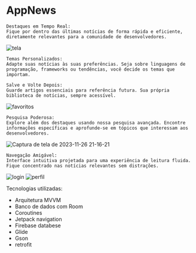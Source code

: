# AppNews

    Destaques em Tempo Real:
    Fique por dentro das últimas notícias de forma rápida e eficiente, diretamente relevantes para a comunidade de desenvolvedores.
![tela](https://github.com/vosouza/AppNews/assets/42612500/aca3076c-82f2-4652-8b2a-b409578bbdd0)

    Temas Personalizados:
    Adapte suas notícias às suas preferências. Seja sobre linguagens de programação, frameworks ou tendências, você decide os temas que importam.

    Salve e Volte Depois:
    Guarde artigos essenciais para referência futura. Sua própria biblioteca de notícias, sempre acessível.
![favoritos](https://github.com/vosouza/AppNews/assets/42612500/3b298431-b2ed-45f3-9a6a-921401e0f13b)


    Pesquisa Poderosa:
    Explore além dos destaques usando nossa pesquisa avançada. Encontre informações específicas e aprofunde-se em tópicos que interessam aos desenvolvedores.
![Captura de tela de 2023-11-26 21-16-21](https://github.com/vosouza/AppNews/assets/42612500/a0e07dd2-389b-4404-a794-601c0f5d2692)


    Navegação Amigável:
    Interface intuitiva projetada para uma experiência de leitura fluida. Fique concentrado nas notícias relevantes sem distrações.
![login](https://github.com/vosouza/AppNews/assets/42612500/3e1a31a9-fef0-4d0f-a451-fc520fd60be1)
![perfil](https://github.com/vosouza/AppNews/assets/42612500/84a85ead-152f-4642-be23-65df810e5ffc)

Tecnologias utilizadas:
 - Arquitetura MVVM
 - Banco de dados com Room
 - Coroutines
 - Jetpack navigation
 - Firebase databese
 - Glide
 - Gson
 - retrofit
